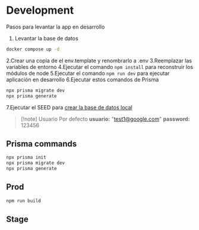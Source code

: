 # Development

Pasos para levantar la app en desarrollo

1. Levantar la base de datos

```bash
docker compose up -d
```

2.Crear una copia de el env.template y renombrarlo a .env
3.Reemplazar las variables de entorno
4.Ejecutar el comando `npm install` para reconstruir los módulos de node
5.Ejecutar el comando `npm run dev` para ejecutar aplicación en desarrollo
6.Ejecutar estos comandos de Prisma

```bash
npx prisma migrate dev
npx prisma generate
```

7.Ejecutar el SEED para [crear la base de datos local](localhost:3000/api/seed)

> [!note] Usuario Por defecto
> **usuario:** "<test1@google.com>"
> **password:** 123456

## Prisma commands

```bash
npx prisma init
npx prisma migrate dev
npx prisma generate

```

## Prod

```bash
npm run build
```

## Stage
